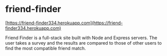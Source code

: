 # friend-finder

[https://friend-finder334.herokuapp.com](https://friend-finder334.herokuapp.com)

Friend Finder is a full-stack site built with Node and Express servers. The user takes a survey and the results are compared to those of other users to find the most compatible friend match.
